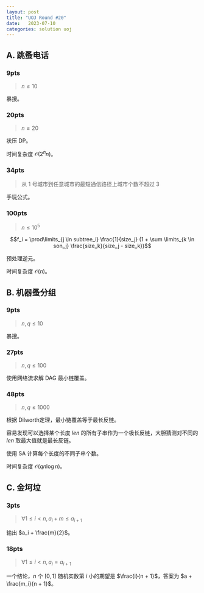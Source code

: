 ```yaml
---
layout: post
title: "UOJ Round #20"
date:   2023-07-10
categories: solution uoj
---
```


## A. 跳蚤电话

### 9pts

>   $n \le 10$

暴搜。

### 20pts

>   $n \le 20$

状压 DP。

时间复杂度 $\mathcal O(2^n n)$。

### 34pts

>    从 $1$ 号城市到任意城市的最短通信路径上城市个数不超过 $3$

手玩公式。

### 100pts

>   $n \le 10^5$

$$f_i = \prod\limits_{j \in subtree_i} \frac{1}{size_j} (1 + \sum \limits_{k \in son_j} \frac{size_k}{size_j - size_k})$$

预处理逆元。

时间复杂度 $\mathcal O(n)$。

## B. 机器蚤分组

### 9pts

>   $n, q \le 10$

暴搜。

### 27pts

>   $n, q \le 100$

使用网络流求解 DAG 最小链覆盖。

### 48pts

>   $n, q \le 1000$

根据 Dilworth定理，最小链覆盖等于最长反链。

容易发现可以选择某个长度 $len$ 的所有子串作为一个极长反链，大胆猜测对不同的 $len$ 取最大值就是最长反链。

使用 SA 计算每个长度的不同子串个数。

时间复杂度 $\mathcal O(q n \log n)$。

## C. 金坷垃

### 3pts

>   $\forall 1 \le i \lt n, a_i + m \le a_{i + 1}$

输出 $a_i + \frac{m}{2}$。

### 18pts

>   $\forall 1 \le i \lt n, a_i = a_{i + 1}$

一个结论，$n$ 个 $[0,1]$ 随机实数第 $i$ 小的期望是 $\frac{i}{n + 1}$，答案为 $a + \frac{m_i}{n + 1}$。